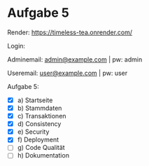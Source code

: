 # Aufgabe 5

Render: https://timeless-tea.onrender.com/

Login:

Adminemail: admin@example.com |  pw: admin

Useremail: user@example.com | pw: user


Aufgabe 5:
- [x] a) Startseite
- [x] b) Stammdaten
- [x] c) Transaktionen
- [x] d) Consistency
- [x] e) Security
- [x] f) Deployment
- [ ] g) Code Qualität
- [ ] h) Dokumentation
